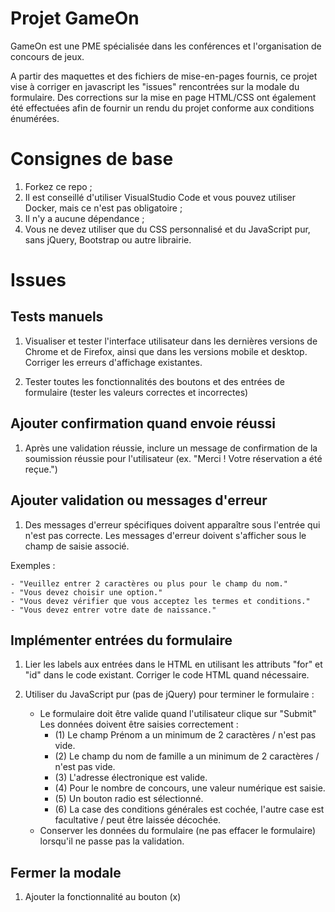 # Projet GameOn

GameOn est une PME spécialisée dans les conférences et l'organisation de concours de jeux.

A partir des maquettes et des fichiers de mise-en-pages fournis,
ce projet vise à corriger en javascript les "issues" rencontrées sur la modale du formulaire.
Des corrections sur la mise en page HTML/CSS ont également été effectuées afin de fournir un rendu du projet conforme aux conditions énumérées.

# Consignes de base

1. Forkez ce repo ;
2. Il est conseillé d'utiliser VisualStudio Code et vous pouvez utiliser Docker, mais ce n'est pas obligatoire ;
3. Il n'y a aucune dépendance ;
4. Vous ne devez utiliser que du CSS personnalisé et du JavaScript pur, sans jQuery, Bootstrap ou autre librairie.

# Issues

## Tests manuels

1. Visualiser et tester l'interface utilisateur dans les dernières versions de Chrome et de Firefox, ainsi que dans les versions mobile et desktop. Corriger les erreurs d'affichage existantes.

2. Tester toutes les fonctionnalités des boutons et des entrées de formulaire (tester les valeurs correctes et incorrectes)

## Ajouter confirmation quand envoie réussi

1. Après une validation réussie, inclure un message de confirmation de la soumission réussie pour l'utilisateur (ex. "Merci ! Votre réservation a été reçue.")

## Ajouter validation ou messages d'erreur

1. Des messages d'erreur spécifiques doivent apparaître sous l'entrée qui n'est pas correcte. Les messages d'erreur doivent s'afficher sous le champ de saisie associé.

Exemples :

    - "Veuillez entrer 2 caractères ou plus pour le champ du nom."
    - "Vous devez choisir une option."
    - "Vous devez vérifier que vous acceptez les termes et conditions."
    - "Vous devez entrer votre date de naissance."

## Implémenter entrées du formulaire

1. Lier les labels aux entrées dans le HTML en utilisant les attributs "for" et "id" dans le code existant. Corriger le code HTML quand nécessaire.
2. Utiliser du JavaScript pur (pas de jQuery) pour terminer le formulaire :

   - Le formulaire doit être valide quand l'utilisateur clique sur "Submit"
     Les données doivent être saisies correctement :
     - (1) Le champ Prénom a un minimum de 2 caractères / n'est pas vide.
     - (2) Le champ du nom de famille a un minimum de 2 caractères / n'est pas vide.
     - (3) L'adresse électronique est valide.
     - (4) Pour le nombre de concours, une valeur numérique est saisie.
     - (5) Un bouton radio est sélectionné.
     - (6) La case des conditions générales est cochée, l'autre case est facultative / peut être laissée décochée.
   - Conserver les données du formulaire (ne pas effacer le formulaire) lorsqu'il ne passe pas la validation.

## Fermer la modale

1. Ajouter la fonctionnalité au bouton (x)

